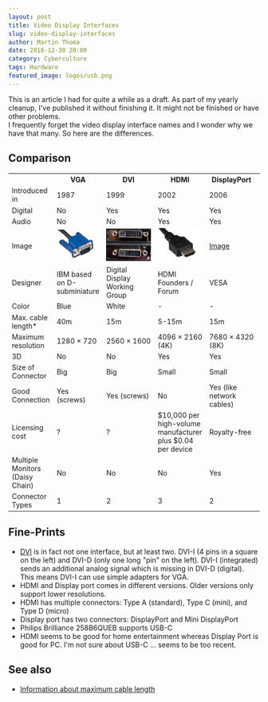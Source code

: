 ```yaml
---
layout: post
title: Video Display Interfaces
slug: video-display-interfaces
author: Martin Thoma
date: 2018-12-30 20:00
category: Cyberculture
tags: Hardware
featured_image: logos/usb.png
---
```

<div class="info">This is an article I had for quite a while as a draft. As part of my yearly cleanup, I've published it without finishing it. It might not be finished or have other problems.</div>
I frequently forget the video display interface names and I wonder why we
have that many. So here are the differences.


## Comparison

<table>
    <tr>
        <th></th>
        <th>VGA</th>
        <th>DVI</th>
        <th>HDMI</th>
        <th>DisplayPort</th>
        <th>USB-C</th>
    </tr>
    <tr>
        <td>Introduced in</td>
        <td>1987</td>
        <td>1999</td>
        <td>2002</td>
        <td>2006</td>
        <td>2014</td>
    </tr>
    <tr>
        <td>Digital</td>
        <td>No</td>
        <td>Yes</td>
        <td>Yes</td>
        <td>Yes</td>
        <td>Yes</td>
    </tr>
    <tr>
        <td>Audio</td>
        <td>No</td>
        <td>No</td>
        <td>Yes</td>
        <td>Yes</td>
        <td>Yes</td>
    </tr>
    <tr>
        <td>Image</td>
        <td><img src="../images/2017/04/vga-connector.jpg" alt="VGA connector" style="width:200px;" /></td>
        <td><img src="../images/2017/04/dvi-jack.jpg" alt="DVI jack" style="width:200px;" /></td>
        <td><img src="../images/2017/04/hdmi-connector.jpg" alt="HDMI connector" style="width:200px;" /></td>
        <td><a href="https://commons.wikimedia.org/wiki/File:DisplayPort-rid.jpg">Image</a></td>
        <td><a href="https://commons.wikimedia.org/wiki/File:USB-C_type_c.jpg">Image</a></td>
    </tr>
    <tr>
        <td>Designer</td>
        <td>IBM&nbsp;based on&nbsp;D-subminiature</td>
        <td>Digital Display Working Group</td>
        <td>HDMI Founders / Forum</td>
        <td>VESA</td>
        <td>USB Implementers Forum</td>
    </tr>
    <tr>
        <td>Color</td>
        <td>Blue</td>
        <td>White</td>
        <td>-</td>
        <td>-</td>
        <td>-</td>
    </tr>
    <tr>
        <td>Max. cable length*</td>
        <td>40m</td>
        <td>15m</td>
        <td>5-15m</td>
        <td>15m</td>
        <td>2m</td>
    </tr>
    <tr>
        <td>Maximum resolution</td>
        <td>1280&nbsp;&times;&nbsp;720</td>
        <td>2560&nbsp;&times;&nbsp;1600</td>
        <td>4096&nbsp;&times;&nbsp;2160 (4K)</td>
        <td>7680&nbsp;&times;&nbsp;4320 (8K)</td>
        <td>5120 &times; 2880&nbsp;(4K)</td>
    </tr>
    <tr>
        <td>3D</td>
        <td>No</td>
        <td>No</td>
        <td>Yes</td>
        <td>Yes</td>
        <td>?</td>
    </tr>
    <tr>
        <td>Size of Connector</td>
        <td>Big</td>
        <td>Big</td>
        <td>Small</td>
        <td>Small</td>
        <td>Small</td>
    </tr>
    <tr>
        <td>Good Connection</td>
        <td>Yes (screws)</td>
        <td>Yes (screws)</td>
        <td>No</td>
        <td>Yes (like network cables)</td>
        <td>Yes (?)</td>
    </tr>
    <tr>
        <td>Licensing cost</td>
        <td>?</td>
        <td>?</td>
        <td>$10,000 per high-volume manufacturer plus $0.04 per device</td>
        <td>Royalty-free</td>
        <td>?</td>
    </tr>
    <tr>
        <td>Multiple Monitors (Daisy Chain)</td>
        <td>No</td>
        <td>No</td>
        <td>No</td>
        <td>Yes</td>
        <td>Yes</td>
    </tr>
    <tr>
        <td>Connector Types</td>
        <td>1</td>
        <td>2</td>
        <td>3</td>
        <td>2</td>
        <td>1</td>
    </tr>
</table>

## Fine-Prints

* <a href="https://en.wikipedia.org/wiki/Digital_Visual_Interface">DVI</a> is
  in fact not one interface, but at least two. DVI-I (4 pins in a square on the
  left) and DVI-D (only one long "pin" on the left). DVI-I (integrated) sends
  an additional analog signal which is missing in DVI-D (digital). This means
  DVI-I can use simple adapters for VGA.
* HDMI and Display port comes in different versions. Older versions only
  support lower resolutions.
* HDMI has multiple connectors: Type A (standard), Type C (mini), and Type D (micro)
* Display port has two connectors: DisplayPort and Mini DisplayPort
* Philips Brilliance 258B6QUEB supports USB-C
* HDMI seems to be good for home entertainment whereas Display Port is good for
  PC. I'm not sure about USB-C ... seems to be too recent.

## See also

* [Information about maximum cable length](http://www.cablechick.com.au/blog/cable-length-guide/)

